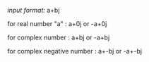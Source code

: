 *input format:*  a+bj

for real number "a"           : a+0j or -a+0j

for complex number            : a+bj or -a+bj

for complex negative number   : a+-bj or -a+-bj
